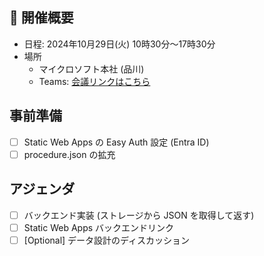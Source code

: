 ## 🚀 開催概要

- 日程: 2024年10月29日(火) 10時30分～17時30分
- 場所
  - マイクロソフト本社 (品川)
  - Teams: [会議リンクはこちら](https://teams.microsoft.com/l/meetup-join/19%3ameeting_YWZhOTY5ZjktMDFlNC00OWNlLTg4YzUtNTMyOTI5YTc0MmIx%40thread.v2/0?context=%7b%22Tid%22%3a%2272f988bf-86f1-41af-91ab-2d7cd011db47%22%2c%22Oid%22%3a%2267f64f6a-9fe9-4603-bbfa-ce3ad1558762%22%7d)

## 事前準備

- [ ] Static Web Apps の Easy Auth 設定 (Entra ID)
- [ ] procedure.json の拡充

## アジェンダ

- [ ] バックエンド実装 (ストレージから JSON を取得して返す)
- [ ] Static Web Apps バックエンドリンク
- [ ] [Optional] データ設計のディスカッション